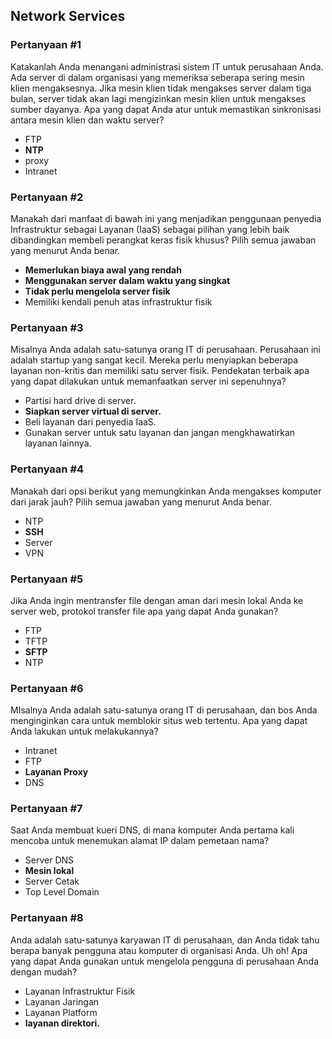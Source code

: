 ## Network Services

### Pertanyaan #1
Katakanlah Anda menangani administrasi sistem IT untuk perusahaan Anda. Ada server di dalam organisasi yang memeriksa seberapa sering mesin klien mengaksesnya. Jika mesin klien tidak mengakses server dalam tiga bulan, server tidak akan lagi mengizinkan mesin klien untuk mengakses sumber dayanya. Apa yang dapat Anda atur untuk memastikan sinkronisasi antara mesin klien dan waktu server?

* FTP
* **NTP**
* proxy
* Intranet

### Pertanyaan #2
Manakah dari manfaat di bawah ini yang menjadikan penggunaan penyedia Infrastruktur sebagai Layanan (IaaS) sebagai pilihan yang lebih baik dibandingkan membeli perangkat keras fisik khusus? Pilih semua jawaban yang menurut Anda benar.

* **Memerlukan biaya awal yang rendah**
* **Menggunakan server dalam waktu yang singkat**
* **Tidak perlu mengelola server fisik**
* Memiliki kendali penuh atas infrastruktur fisik

### Pertanyaan #3
Misalnya Anda adalah satu-satunya orang IT di perusahaan. Perusahaan ini adalah startup yang sangat kecil. Mereka perlu menyiapkan beberapa layanan non-kritis dan memiliki satu server fisik. Pendekatan terbaik apa yang dapat dilakukan untuk memanfaatkan server ini sepenuhnya?

* Partisi hard drive di server.
* **Siapkan server virtual di server.**
* Beli layanan dari penyedia IaaS.
* Gunakan server untuk satu layanan dan jangan mengkhawatirkan layanan lainnya.

### Pertanyaan #4
Manakah dari opsi berikut yang memungkinkan Anda mengakses komputer dari jarak jauh? Pilih semua jawaban yang menurut Anda benar.

* NTP
* **SSH**
* Server
* VPN

### Pertanyaan #5
Jika Anda ingin mentransfer file dengan aman dari mesin lokal Anda ke server web, protokol transfer file apa yang dapat Anda gunakan?

* FTP
* TFTP
* **SFTP**
* NTP

### Pertanyaan #6
MIsalnya Anda adalah satu-satunya orang IT di perusahaan, dan bos Anda menginginkan cara untuk memblokir situs web tertentu. Apa yang dapat Anda lakukan untuk melakukannya?

* Intranet
* FTP
* **Layanan Proxy**
* DNS

### Pertanyaan #7
Saat Anda membuat kueri DNS, di mana komputer Anda pertama kali mencoba untuk menemukan alamat IP dalam pemetaan nama?

* Server DNS
* **Mesin lokal**
* Server Cetak
* Top Level Domain

### Pertanyaan #8
Anda adalah satu-satunya karyawan IT di perusahaan, dan Anda tidak tahu berapa banyak pengguna atau komputer di organisasi Anda. Uh oh! Apa yang dapat Anda gunakan untuk mengelola pengguna di perusahaan Anda dengan mudah?

* Layanan Infrastruktur Fisik
* Layanan Jaringan
* Layanan Platform
* **layanan direktori.**
